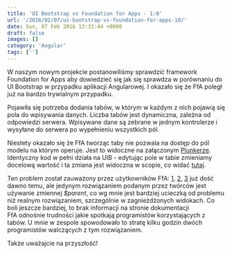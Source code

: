 ```yaml
---
title: 'UI Bootstrap vs Foundation for Apps - 1:0'
url: '/2016/02/07/ui-bootstrap-vs-foundation-for-apps-10/'
date: Sun, 07 Feb 2016 13:31:44 +0000
draft: false
images: []
category: 'Angular'
tags: ['']
---
```


W naszym nowym projekcie postanowiliśmy sprawdzić framework Foundation for Apps aby dowiedzieć się jak się sprawdza w porównaniu do UI Bootstrap w przypadku aplikacji Angularowej. I okazało się że FfA poległ już na bardzo trywialnym przypadku.

Pojawiła się potrzeba dodania tabów, w którym w każdym z nich pojawią się pola do wpisywania danych. Liczba tabów jest dynamiczna, zależna od odpowiedzi serwera. Wpisywane dane są zebrane w jednym kontrolerze i wysyłane do serwera po wypełnieniu wszystkich pól.

Niestety okazało się że FfA tworząc taby nie pozwala na dostęp do pól modelu na którym operuje. Jest to widoczne na załączonym [Plunkerze](https://plnkr.co/edit/K5epjLvKaWzuIT6T7xMM?p=preview). Identyczny kod w pełni działa na UIB - edytując pole w tabie zmieniamy docelową wartość i ta zmiana jest widoczna w scopie, co widać [tutaj](https://plnkr.co/edit/4Sd297bsUgDNo7DoKFaP?p=preview).

Ten problem został zauważony przez użytkowników FfA: [1](http://foundation.zurb.com/forum/posts/21815-access-parent-scope-inside-zf-tabs-directive), [2](http://foundation.zurb.com/forum/posts/22749-accessing-scope-in-double-nested-zf-tab-directive), [3](https://github.com/zurb/foundation-apps/issues/588) już dość dawno temu, ale jedynym rozwiązaniem podanym przez twórców jest używanie zmiennej _$parent_, co wg mnie jest bardziej ucieczką od problemu niż realnym rozwiązaniem, szczególnie w zagnieżdżonych widokach. Co boli jeszcze bardziej, to brak informacji na stronie dokumentacji FfA odnośnie trudności jakie spotkają programistów korzystających z tabów. U mnie w zespole spowodowało to stratę kilku godzin dwóch programistów walczących z tym rozwiązaniem.

Także uważajcie na przyszłość!